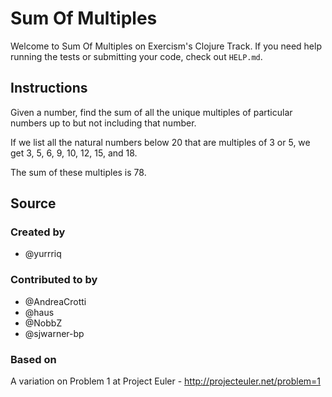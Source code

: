 # Sum Of Multiples

Welcome to Sum Of Multiples on Exercism's Clojure Track.
If you need help running the tests or submitting your code, check out `HELP.md`.

## Instructions

Given a number, find the sum of all the unique multiples of particular numbers up to
but not including that number.

If we list all the natural numbers below 20 that are multiples of 3 or 5,
we get 3, 5, 6, 9, 10, 12, 15, and 18.

The sum of these multiples is 78.

## Source

### Created by

- @yurrriq

### Contributed to by

- @AndreaCrotti
- @haus
- @NobbZ
- @sjwarner-bp

### Based on

A variation on Problem 1 at Project Euler - http://projecteuler.net/problem=1